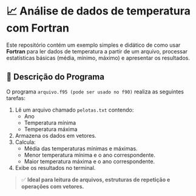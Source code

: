 # 📈 Análise de dados de temperatura com Fortran

Este repositório contém um exemplo simples e didático de como usar **Fortran** para ler dados de temperatura a partir de um arquivo, processar estatísticas básicas (média, mínimo, máximo) e apresentar os resultados.

## 📄 Descrição do Programa

O programa `arquivo.f95 (pode ser usado no f90)` realiza as seguintes tarefas:

1. Lê um arquivo chamado `pelotas.txt` contendo:
   - Ano
   - Temperatura mínima
   - Temperatura máxima
2. Armazena os dados em vetores.
3. Calcula:
   - Média das temperaturas mínimas e máximas.
   - Menor temperatura mínima e o ano correspondente.
   - Maior temperatura máxima e o ano correspondente.
4. Exibe os resultados no terminal.

> ✅ **Ideal para leitura de arquivos, estruturas de repetição e operações com vetores.**

